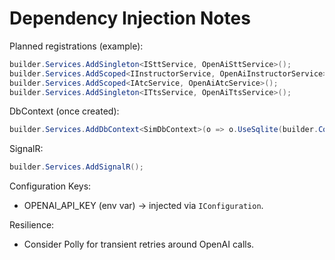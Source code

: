 # Dependency Injection Notes

Planned registrations (example):

```csharp
builder.Services.AddSingleton<ISttService, OpenAiSttService>();
builder.Services.AddScoped<IInstructorService, OpenAiInstructorService>();
builder.Services.AddScoped<IAtcService, OpenAiAtcService>();
builder.Services.AddSingleton<ITtsService, OpenAiTtsService>();
```

DbContext (once created):
```csharp
builder.Services.AddDbContext<SimDbContext>(o => o.UseSqlite(builder.Configuration.GetConnectionString("SimDb")));
```

SignalR:
```csharp
builder.Services.AddSignalR();
```

Configuration Keys:
- OPENAI_API_KEY (env var) -> injected via `IConfiguration`.

Resilience:
- Consider Polly for transient retries around OpenAI calls.
